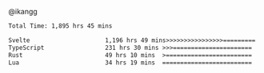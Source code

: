@ikangg
<!--START_SECTION:waka-->

```txt
Total Time: 1,895 hrs 45 mins

Svelte                     1,196 hrs 49 mins>>>>>>>>>>>>>>>>=========   62.01 %
TypeScript                 231 hrs 30 mins >>>======================   12.00 %
Rust                       49 hrs 10 mins  >========================   02.55 %
Lua                        34 hrs 19 mins  =========================   01.78 %
```

<!--END_SECTION:waka-->
